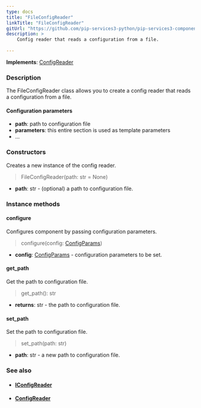 ```yaml
---
type: docs
title: "FileConfigReader"
linkTitle: "FileConfigReader"
gitUrl: "https://github.com/pip-services3-python/pip-services3-components-python"
description: >
    Config reader that reads a configuration from a file.
    
---
```


**Implements**: [ConfigReader](../config_reader)

### Description

The FileConfigReader class allows you to create a config reader that reads a configuration from a file.

#### Configuration parameters

- **path**: path to configuration file
- **parameters**: this entire section is used as template parameters
- ...

### Constructors
Creates a new instance of the config reader.

> FileConfigReader(path: str = None)

- **path**: str - (optional) a path to configuration file.


### Instance methods

#### configure
Configures component by passing configuration parameters.

> configure(config: [ConfigParams](../../../commons/config/config_params))

- **config**: [ConfigParams](../../../commons/config/config_params) - configuration parameters to be set.


#### get_path
Get the path to configuration file.

> get_path(): str

- **returns**: str - the path to configuration file.


#### set_path
Set the path to configuration file.

> set_path(path: str)

- **path**: str - a new path to configuration file.


### See also
- #### [IConfigReader](../iconfig_reader)
- #### [ConfigReader](../config_reader)
